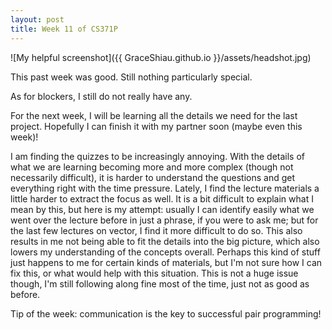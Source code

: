 ```yaml
---
layout: post
title: Week 11 of CS371P
---
```

![My helpful screenshot]({{ GraceShiau.github.io }}/assets/headshot.jpg)

This past week was good. Still nothing particularly special.

As for blockers, I still do not really have any.

For the next week, I will be learning all the details we need for the last project. Hopefully I can finish it with my partner soon (maybe even this week)!

I am finding the quizzes to be increasingly annoying. With the details of what we are learning becoming more and more complex (though not necessarily difficult), it is harder to understand the questions and get everything right with the time pressure. Lately, I find the lecture materials a little harder to extract the focus as well. It is a bit difficult to explain what I mean by this, but here is my attempt: usually I can identify easily what we went over the lecture before in just a phrase, if you were to ask me; but for the last few lectures on vector, I find it more difficult to do so. This also results in me not being able to fit the details into the big picture, which also lowers my understanding of the concepts overall. Perhaps this kind of stuff just happens to me for certain kinds of materials, but I'm not sure how I can fix this, or what would help with this situation. This is not a huge issue though, I'm still following along fine most of the time, just not as good as before.

Tip of the week: communication is the key to successful pair programming!

<script>
  (function(i,s,o,g,r,a,m){i['GoogleAnalyticsObject']=r;i[r]=i[r]||function(){
  (i[r].q=i[r].q||[]).push(arguments)},i[r].l=1*new Date();a=s.createElement(o),
  m=s.getElementsByTagName(o)[0];a.async=1;a.src=g;m.parentNode.insertBefore(a,m)
  })(window,document,'script','//www.google-analytics.com/analytics.js','ga');

  ga('create', 'UA-73081993-1', 'auto');
  ga('send', 'pageview');
</script>

